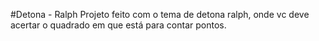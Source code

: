 #Detona - Ralph
Projeto feito com o tema de detona ralph, onde vc deve acertar o quadrado em que está para contar pontos.
